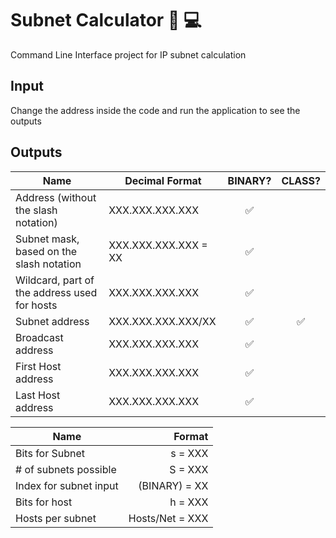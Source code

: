 # Subnet Calculator :incoming_envelope: :computer: 
Command Line Interface project for IP subnet calculation

## Input

Change the address inside the code and run the application to see the outputs


## Outputs


| Name  |  Decimal Format  | BINARY? | CLASS? |
| --- | --- | :---: | :---: |
|  Address (without the slash notation) |  XXX.XXX.XXX.XXX | :white_check_mark: | 
|  Subnet mask, based on the slash notation |  XXX.XXX.XXX.XXX = XX | :white_check_mark: |
|  Wildcard, part of the address used for hosts |  XXX.XXX.XXX.XXX | :white_check_mark: |
|  Subnet address |  XXX.XXX.XXX.XXX/XX  | :white_check_mark: | :white_check_mark: |
|  Broadcast address |  XXX.XXX.XXX.XXX  | :white_check_mark: |
|  First Host address |  XXX.XXX.XXX.XXX  | :white_check_mark: |
|  Last Host address |  XXX.XXX.XXX.XXX  | :white_check_mark: |

| Name  |  Format  | 
| --- | ---: |
|  Bits for Subnet |  s = XXX | 
| # of subnets possible |  S = XXX | 
|  Index for subnet input |  (BINARY) = XX | 
|  Bits for host |  h = XXX | 
|  Hosts per subnet|  Hosts/Net = XXX | 

